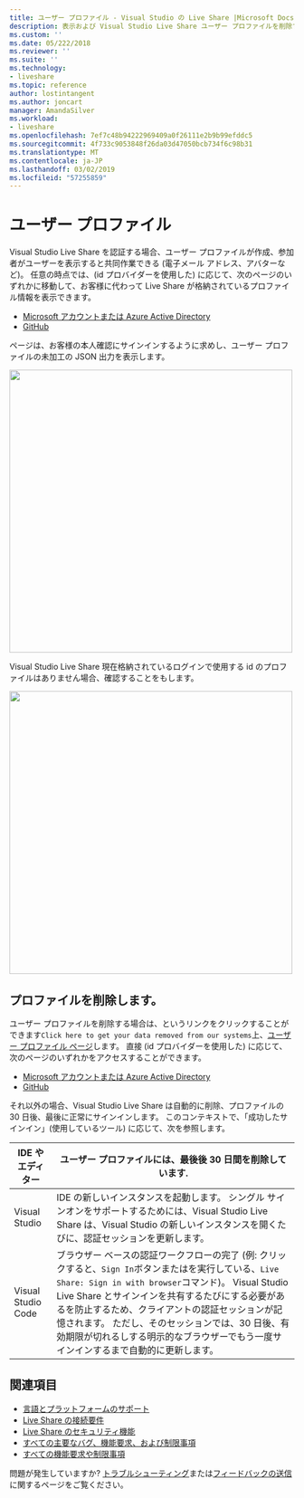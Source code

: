 ```yaml
---
title: ユーザー プロファイル - Visual Studio の Live Share |Microsoft Docs
description: 表示および Visual Studio Live Share ユーザー プロファイルを削除する方法の概要。
ms.custom: ''
ms.date: 05/222/2018
ms.reviewer: ''
ms.suite: ''
ms.technology:
- liveshare
ms.topic: reference
author: lostintangent
ms.author: joncart
manager: AmandaSilver
ms.workload:
- liveshare
ms.openlocfilehash: 7ef7c48b94222969409a0f26111e2b9b99efddc5
ms.sourcegitcommit: 4f733c9053848f26da03d47050bcb734f6c98b31
ms.translationtype: MT
ms.contentlocale: ja-JP
ms.lasthandoff: 03/02/2019
ms.locfileid: "57255859"
---
```

<!--
Copyright © Microsoft Corporation
All rights reserved.
Creative Commons Attribution 4.0 License (International): https://creativecommons.org/licenses/by/4.0/legalcode
-->

# <a name="user-profile"></a>ユーザー プロファイル

Visual Studio Live Share を認証する場合、ユーザー プロファイルが作成、参加者がユーザーを表示すると共同作業できる (電子メール アドレス、アバターなど)。 任意の時点では、(id プロバイダーを使用した) に応じて、次のページのいずれかに移動して、お客様に代わって Live Share が格納されているプロファイル情報を表示できます。

- [Microsoft アカウントまたは Azure Active Directory](https://insiders.liveshare.vsengsaas.visualstudio.com/auth/identity/microsoft/viewprofile)
- [GitHub](https://insiders.liveshare.vsengsaas.visualstudio.com/auth/identity/github/viewprofile)

ページは、お客様の本人確認にサインインするように求めし、ユーザー プロファイルの未加工の JSON 出力を表示します。

<img width="500px" src="media/user-profile.png" />

Visual Studio Live Share 現在格納されているログインで使用する id のプロファイルはありません場合、確認することをもします。

<img width="500px" src="media/no-profile.png" />

## <a name="removing-your-profile"></a>プロファイルを削除します。

ユーザー プロファイルを削除する場合は、というリンクをクリックすることができます`Click here to get your data removed from our systems`上、[ユーザー プロファイル ページ](#user-profile)します。 直接 (id プロバイダーを使用した) に応じて、次のページのいずれかをアクセスすることができます。

- [Microsoft アカウントまたは Azure Active Directory](https://insiders.liveshare.vsengsaas.visualstudio.com/auth/identity/microsoft/deleteme)
- [GitHub](https://insiders.liveshare.vsengsaas.visualstudio.com/auth/identity/github/deleteme)

それ以外の場合、Visual Studio Live Share は自動的に削除、プロファイルの 30 日後、最後に正常にサインインします。 このコンテキストで、「成功したサインイン」(使用しているツール) に応じて、次を参照します。

| IDE やエディター | ユーザー プロファイルには、最後後 30 日間を削除しています. |
|-|-|
| Visual Studio | IDE の新しいインスタンスを起動します。 シングル サインオンをサポートするためには、Visual Studio Live Share は、Visual Studio の新しいインスタンスを開くたびに、認証セッションを更新します。 |
| Visual Studio Code | ブラウザー ベースの認証ワークフローの完了 (例: クリックすると、`Sign In`ボタンまたはを実行している、`Live Share: Sign in with browser`コマンド)。 Visual Studio Live Share とサインインを共有するたびにする必要があるを防止するため、クライアントの認証セッションが記憶されます。 ただし、そのセッションでは、30 日後、有効期限が切れるしする明示的なブラウザーでもう一度サインインするまで自動的に更新します。 |

## <a name="see-also"></a>関連項目

- [言語とプラットフォームのサポート](reference/platform-support.md)
- [Live Share の接続要件](reference/connectivity.md)
- [Live Share のセキュリティ機能](reference/security.md)
- [すべての主要なバグ、機能要求、および制限事項](https://aka.ms/vsls-issues)
- [すべての機能要求や制限事項](https://aka.ms/vsls-feature-requests)

問題が発生していますか? [トラブルシューティング](troubleshooting.md)または[フィードバックの送信](support.md)に関するページをご覧ください。
